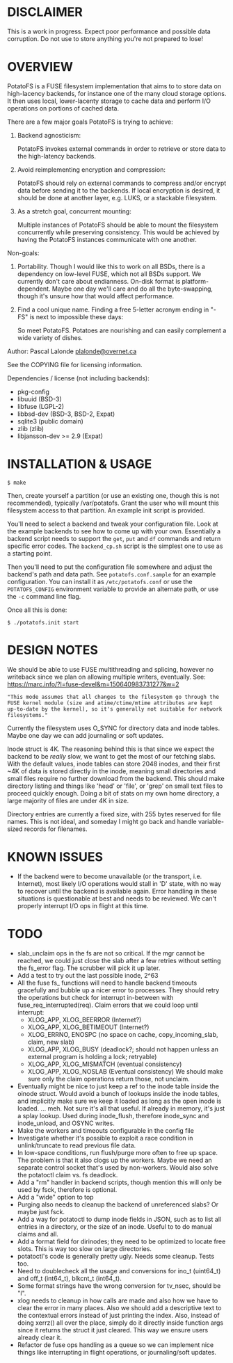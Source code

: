 DISCLAIMER
==========
This is a work in progress. Expect poor performance and possible data
corruption. Do not use to store anything you're not prepared to lose!


OVERVIEW
========
PotatoFS is a FUSE filesystem implementation that aims to to store data on
high-lacency backends, for instance one of the many cloud storage options.
It then uses local, lower-lacenty storage to cache data and perform I/O
operations on portions of cached data.

There are a few major goals PotatoFS is trying to achieve:

  1) Backend agnosticism:

     PotatoFS invokes external commands in order to retrieve or store
     data to the high-latency backends.

  2) Avoid reimplementing encryption and compression:

     PotatoFS should rely on external commands to compress and/or
     encrypt data before sending it to the backends. If local encryption
     is desired, it should be done at another layer, e.g. LUKS, or a
     stackable filesystem.

  3) As a stretch goal, concurrent mounting:

     Multiple instances of PotatoFS should be able to mount the filesystem
     concurrently while preserving consistency. This would be achieved by
     having the PotatoFS instances communicate with one another.

Non-goals:

  1) Portability. Though I would like this to work on all BSDs, there is
     a dependency on low-level FUSE, which not all BSDs support. We
     currently don't care about endianness. On-disk format is
     platform-dependent. Maybe one day we'll care and do all the
     byte-swapping, though it's unsure how that would affect performance.

  2) Find a cool unique name. Finding a free 5-letter acronym ending in
     "-FS" is next to impossible these days:

     So meet PotatoFS. Potatoes are nourishing and can easily complement
     a wide variety of dishes.


Author: Pascal Lalonde <plalonde@overnet.ca>

See the COPYING file for licensing information.

Dependencies / license (not including backends):
- pkg-config
- libuuid (BSD-3)
- libfuse (LGPL-2)
- libbsd-dev (BSD-3, BSD-2, Expat)
- sqlite3 (public domain)
- zlib (zlib)
- libjansson-dev >= 2.9 (Expat)


INSTALLATION & USAGE
====================

```
$ make
```

Then, create yourself a partition (or use an existing one, though this is not
recommended), typically /var/potatofs. Grant the user who will mount this
filesystem access to that partition. An example init script is provided.

You'll need to select a backend and tweak your configuration file. Look
at the example backends to see how to come up with your own. Essentially a
backend script needs to support the `get`, `put` and `df` commands and return
specific error codes. The `backend_cp.sh` script is the simplest one to
use as a starting point.

Then you'll need to put the configuration file somewhere and adjust the
backend's path and data path. See `potatofs.conf.sample` for an example
configuration. You can install it as `/etc/potatofs.conf` or use the
`POTATOFS_CONFIG` environment variable to provide an alternate path, or
use the `-c` command line flag.

Once all this is done:

```
$ ./potatofs.init start
```


DESIGN NOTES
============
We should be able to use FUSE multithreading and splicing, however no
writeback since we plan on allowing multiple writers, eventually.
See: https://marc.info/?l=fuse-devel&m=150640983731277&w=2

	"This mode assumes that all changes to the filesystem go through the
	FUSE kernel module (size and atime/ctime/mtime attributes are kept
	up-to-date by the kernel), so it's generally not suitable for network
	filesystems."

Currently the filesystem uses O_SYNC for directory data and inode tables.
Maybe one day we can add journaling or soft updates.

Inode struct is 4K. The reasoning behind this is that since we expect the
backend to be *really* slow, we want to get the most of our fetching slabs.
With the default values, inode tables can store 2048 inodes, and their first
~4K of data is stored directly in the inode, meaning small directories and
small files require no further download from the backend. This should make
directory listing and things like 'head' or 'file', or 'grep' on small text
files to proceed quickly enough. Doing a bit of stats on my own home
directory, a large majority of files are under 4K in size.

Directory entries are currently a fixed size, with 255 bytes reserved for
file names. This is not ideal, and someday I might go back and handle
variable-sized records for filenames.


KNOWN ISSUES
============

* If the backend were to become unavailable (or the transport, i.e. Internet),
  most likely I/O operations would stall in 'D' state, with no way to
  recover until the backend is available again. Error handling in these
  situations is questionable at best and needs to be reviewed. We can't
  properly interrupt I/O ops in flight at this time.


TODO
====

* slab_unclaim ops in the fs are not so critical. If the mgr cannot be
  reached, we could just close the slab after a few retries without setting
  the fs_error flag. The scrubber will pick it up later.
* Add a test to try out the last possible inode, 2^63
* All the fuse fs_ functions will need to handle backend timeouts gracefully
  and bubble up a nicer error to processes. They should retry the operations
  but check for interrupt in-between with fuse_req_interrupted(req).
  Claim errors that we could loop until interrupt:
  - XLOG_APP, XLOG_BEERROR (Internet?)
  - XLOG_APP, XLOG_BETIMEOUT (Internet?)
  - XLOG_ERRNO, ENOSPC (no space on cache, copy_incoming_slab, claim, new slab)
  - XLOG_APP, XLOG_BUSY (deadlock?; should not happen unless an external program
    is holding a lock; retryable)
  - XLOG_APP, XLOG_MISMATCH (eventual consistency)
  - XLOG_APP, XLOG_NOSLAB (Eventual consistency)
  We should make sure only the claim operations return those, not unclaim.
* Eventually might be nice to just keep a ref to the inode table inside
  the oinode struct. Would avoid a bunch of lookups inside the inode tables,
  and implicitly make sure we keep it loaded as long as the open inode is
  loaded. ... meh. Not sure it's all that useful. If already in memory,
  it's just a splay lookup. Used during inode_flush,
  therefore inode_sync and inode_unload, and OSYNC writes.
* Make the workers and timeouts configurable in the config file
* Investigate whether it's possible to exploit a race condition in
  unlink/truncate to read previous file data.
* In low-space conditions, run flush/purge more often to free up space. The
  problem is that it also clogs up the workers. Maybe we need an separate
  control socket that's used by non-workers. Would also solve the
  potatoctl claim vs. fs deadlock.
* Add a "rm" handler in backend scripts, though mention this will only
  be used by fsck, therefore is optional.
* Add a "wide" option to top
* Purging also needs to cleanup the backend of unreferenced slabs? Or
  maybe just fsck.
* Add a way for potatoctl to dump inode fields in JSON, such as to list
  all entries in a directory, or the size of an inode. Useful to
  to do manual claims and all.
* Add a format field for dirinodes; they need to be optimized to locate
  free slots. This is way too slow on large directories.
* potatoctl's code is generally pretty ugly. Needs some cleanup. Tests too.
* Need to doublecheck all the usage and conversions for ino_t (uint64_t)
  and off_t (int64_t), blkcnt_t (int64_t).
* Some format strings have the wrong conversion for tv_nsec, should be "l".
* xlog needs to cleanup in how calls are made
  and also how we have to clear the error in many places. Also we should
  add a descriptive text to the contextual errors instead of just printing
  the index. Also, instead of doing xerrz() all over the place,
  simply do it directly inside function args since it returns the struct
  it just cleared. This way we ensure users already clear it.
* Refactor de fuse ops handling as a queue so we can implement nice things
  like interrupting in flight operations, or journaling/soft updates.
